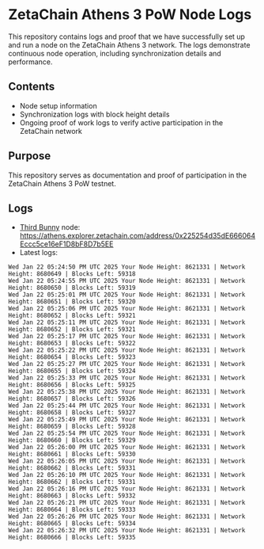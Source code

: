 # ZetaChain Athens 3 PoW Node Logs
This repository contains logs and proof that we have successfully set up and run a node on the ZetaChain Athens 3 network. The logs demonstrate continuous node operation, including synchronization details and performance.

## Contents
- Node setup information
- Synchronization logs with block height details
- Ongoing proof of work logs to verify active participation in the ZetaChain network

## Purpose
This repository serves as documentation and proof of participation in the ZetaChain Athens 3 PoW testnet.

## Logs

- [Third Bunny](https://thirdbunny.xyz/) node: https://athens.explorer.zetachain.com/address/0x225254d35dE666064Eccc5ce16eF1D8bF8D7b5EE
- Latest logs:
```
Wed Jan 22 05:24:50 PM UTC 2025 Your Node Height: 8621331 | Network Height: 8680649 | Blocks Left: 59318
Wed Jan 22 05:24:55 PM UTC 2025 Your Node Height: 8621331 | Network Height: 8680650 | Blocks Left: 59319
Wed Jan 22 05:25:01 PM UTC 2025 Your Node Height: 8621331 | Network Height: 8680651 | Blocks Left: 59320
Wed Jan 22 05:25:06 PM UTC 2025 Your Node Height: 8621331 | Network Height: 8680652 | Blocks Left: 59321
Wed Jan 22 05:25:11 PM UTC 2025 Your Node Height: 8621331 | Network Height: 8680652 | Blocks Left: 59321
Wed Jan 22 05:25:17 PM UTC 2025 Your Node Height: 8621331 | Network Height: 8680653 | Blocks Left: 59322
Wed Jan 22 05:25:22 PM UTC 2025 Your Node Height: 8621331 | Network Height: 8680654 | Blocks Left: 59323
Wed Jan 22 05:25:27 PM UTC 2025 Your Node Height: 8621331 | Network Height: 8680655 | Blocks Left: 59324
Wed Jan 22 05:25:33 PM UTC 2025 Your Node Height: 8621331 | Network Height: 8680656 | Blocks Left: 59325
Wed Jan 22 05:25:38 PM UTC 2025 Your Node Height: 8621331 | Network Height: 8680657 | Blocks Left: 59326
Wed Jan 22 05:25:44 PM UTC 2025 Your Node Height: 8621331 | Network Height: 8680658 | Blocks Left: 59327
Wed Jan 22 05:25:49 PM UTC 2025 Your Node Height: 8621331 | Network Height: 8680659 | Blocks Left: 59328
Wed Jan 22 05:25:54 PM UTC 2025 Your Node Height: 8621331 | Network Height: 8680660 | Blocks Left: 59329
Wed Jan 22 05:26:00 PM UTC 2025 Your Node Height: 8621331 | Network Height: 8680661 | Blocks Left: 59330
Wed Jan 22 05:26:05 PM UTC 2025 Your Node Height: 8621331 | Network Height: 8680662 | Blocks Left: 59331
Wed Jan 22 05:26:10 PM UTC 2025 Your Node Height: 8621331 | Network Height: 8680662 | Blocks Left: 59331
Wed Jan 22 05:26:16 PM UTC 2025 Your Node Height: 8621331 | Network Height: 8680663 | Blocks Left: 59332
Wed Jan 22 05:26:21 PM UTC 2025 Your Node Height: 8621331 | Network Height: 8680664 | Blocks Left: 59333
Wed Jan 22 05:26:26 PM UTC 2025 Your Node Height: 8621331 | Network Height: 8680665 | Blocks Left: 59334
Wed Jan 22 05:26:32 PM UTC 2025 Your Node Height: 8621331 | Network Height: 8680666 | Blocks Left: 59335
```
